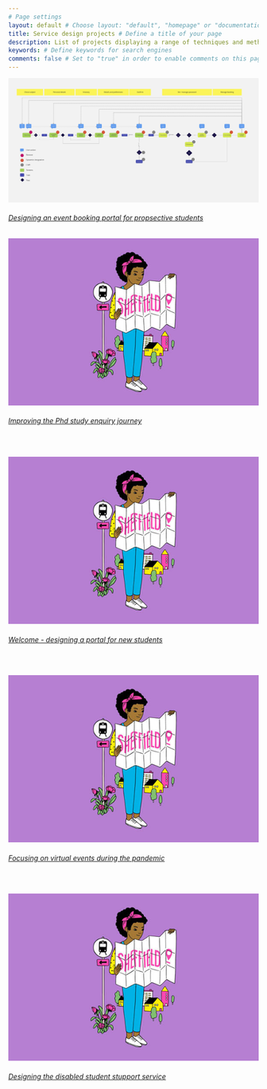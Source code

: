 ```yaml
---
# Page settings
layout: default # Choose layout: "default", "homepage" or "documentation-archive"
title: Service design projects # Define a title of your page
description: List of projects displaying a range of techniques and methods to create great services and products # Define a description of your page
keywords: # Define keywords for search engines
comments: false # Set to "true" in order to enable comments on this page. Make sure you properly setup "disqus_forum_shortname" variable in "_config.yml"
---
```


![My Image](images/eventjourneys.png)
###### [Designing an event booking portal for propsective students](portfolio/events.md)<br/>

![My Image](images/explore.jpg)
###### [Improving the Phd study enquiry journey](portfolio/projPGR.md)
<br/>

![My Image](images/explore.jpg)
###### [Welcome - designing a portal for new students](portfolio/welcome.md)
<br/>

![My Image](images/explore.jpg)
###### [Focusing on virtual events during the pandemic](portfolio/virtualopen.md)
<br/>

![My Image](images/explore.jpg)
###### [Designing the disabled student stupport service](portfolio/dss.md)











